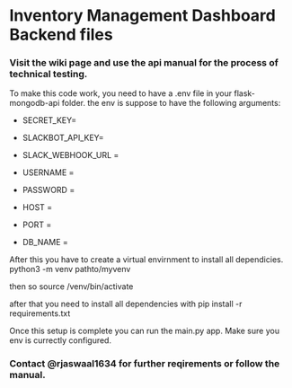 # Inventory Management Dashboard Backend files
### Visit the wiki page and use the api manual for the process of technical testing.

To make this code work, you need to have a .env file in your flask-mongodb-api folder. the env is suppose to have the following arguments:

- SECRET_KEY=
- SLACKBOT_API_KEY=
- SLACK_WEBHOOK_URL =

- USERNAME = 
- PASSWORD = 
- HOST = 
- PORT = 
- DB_NAME = 

After this you have to create a virtual envirnment to install all dependicies.
python3 -m venv pathto/myvenv

then so source /venv/bin/activate

after that you need to install all dependencies with 
pip install -r requirements.txt

Once this setup is complete you can run the main.py app.
Make sure you env is currectly configured. 

### Contact @rjaswaal1634 for further reqirements or follow the manual.
